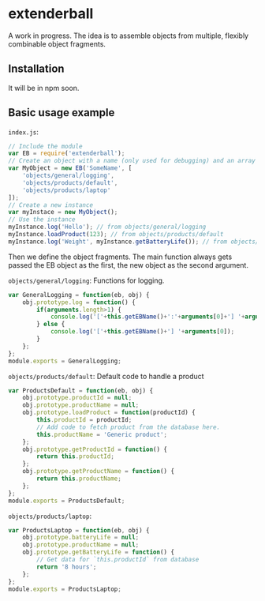 # extenderball

A work in progress. The idea is to assemble objects from multiple, flexibly combinable object fragments.

## Installation

It will be in npm soon.

## Basic usage example

`index.js`:

```javascript
// Include the module
var EB = require('extenderball');
// Create an object with a name (only used for debugging) and an array of paths to the fragments.
var MyObject = new EB('SomeName', [
	'objects/general/logging',
	'objects/products/default',
	'objects/products/laptop'
]);
// Create a new instance
var myInstace = new MyObject();
// Use the instance
myInstance.log('Hello'); // from objects/general/logging
myInstance.loadProduct(123); // from objects/products/default
myInstance.log('Weight', myInstance.getBatteryLife()); // from objects/products/laptop
```

Then we define the object fragments. The main function always gets passed the EB object as the first, the new object as the second argument.

`objects/general/logging`: Functions for logging.

```javascript
var GeneralLogging = function(eb, obj) {
	obj.prototype.log = function() {
		if(arguments.length>1) {
			console.log('['+this.getEBName()+':'+arguments[0]+'] '+arguments[1]);
		} else {
			console.log('['+this.getEBName()+'] '+arguments[0]);
		}
	};
};
module.exports = GeneralLogging;
```

`objects/products/default`: Default code to handle a product

```javascript
var ProductsDefault = function(eb, obj) {
	obj.prototype.productId = null;
	obj.prototype.productName = null;
	obj.prototype.loadProduct = function(productId) {
		this.productId = productId;
		// Add code to fetch product from the database here.
		this.productName = 'Generic product';
	};
	obj.prototype.getProductId = function() {
		return this.productId;
	};
	obj.prototype.getProductName = function() {
		return this.productName;
	};
};
module.exports = ProductsDefault;
```

`objects/products/laptop`:

```javascript
var ProductsLaptop = function(eb, obj) {
	obj.prototype.batteryLife = null;
	obj.prototype.productName = null;
	obj.prototype.getBatteryLife = function() {
		// Get data for `this.productId` from database
		return '8 hours';
	};
};
module.exports = ProductsLaptop;
```